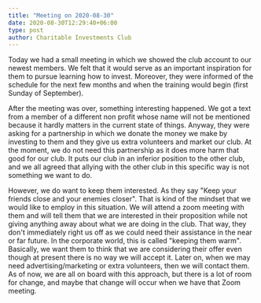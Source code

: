 ```yaml
---
title: "Meeting on 2020-08-30"
date: 2020-08-30T12:29:40+06:00
type: post
author: Charitable Investments Club
---
```

Today we had a small meeting in which we showed the club account to our newest members. We felt that it would serve as an important inspiration for them to pursue learning how to invest. Moreover, they were informed of the schedule for the next few months and when the training would begin (first Sunday of September).

After the meeting was over, something interesting happened. We got a text from a member of a different non profit whose name will not be mentioned because it hardly matters in the current state of things. Anyway, they were asking for a partnership in which we donate the money we make by investing to them and they give us extra volunteers and market our club. At the moment, we do not need this partnership as it does more harm that good for our club. It puts our club in an inferior position to the other club, and we all agreed that allying with the other club in this specific way is not something we want to do. 

However, we do want to keep them interested. As they say "Keep your friends close and your enemies closer". That is kind of the mindset that we would like to employ in this situation. We will attend a zoom meeting with them and will tell them that we are interested in their proposition while not giving anything away about what we are doing in the club. That way, they don't immediately right us off as we could need their assistance in the near or far future. In the corporate world, this is called "keeping them warm". Basically, we want them to think that we are considering their offer even though at present there is no way we will accept it. Later on, when we may need advertising/marketing or extra volunteers, then we will contact them. As of now, we are all on board with this approach, but there is a lot of room for change, and maybe that change will occur when we have that Zoom meeting.

